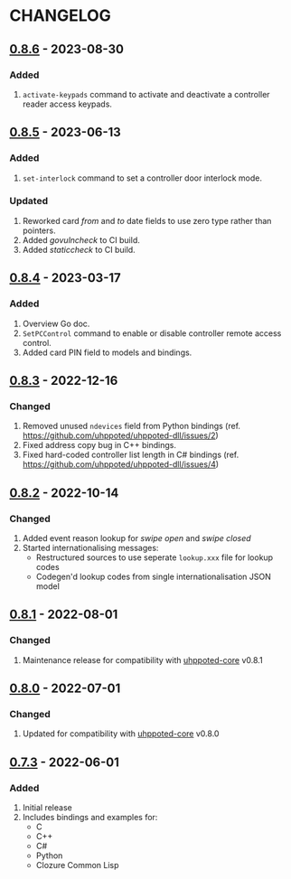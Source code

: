 # CHANGELOG

## [0.8.6](https://github.com/uhppoted/uhppoted-dll/releases/tag/v0.8.6) - 2023-08-30

### Added

1. `activate-keypads` command to activate and deactivate a controller reader access keypads.


## [0.8.5](https://github.com/uhppoted/uhppoted-dll/releases/tag/v0.8.5) - 2023-06-13

### Added

1. `set-interlock` command to set a controller door interlock mode.

### Updated
1. Reworked card _from_ and _to_ date fields to use zero type rather than pointers.
2. Added _govulncheck_ to CI build.
3. Added _staticcheck_ to CI build.


## [0.8.4](https://github.com/uhppoted/uhppoted-dll/releases/tag/v0.8.4) - 2023-03-17

### Added
1. Overview Go doc.
2. `SetPCControl` command to enable or disable controller remote access control.
3. Added card PIN field to models and bindings.


## [0.8.3](https://github.com/uhppoted/uhppoted-dll/releases/tag/v0.8.3) - 2022-12-16

### Changed
1. Removed unused `ndevices` field from Python bindings (ref. https://github.com/uhppoted/uhppoted-dll/issues/2)
2. Fixed address copy bug in C++ bindings.
3. Fixed hard-coded controller list length in C# bindings (ref. https://github.com/uhppoted/uhppoted-dll/issues/4)


## [0.8.2](https://github.com/uhppoted/uhppoted-dll/releases/tag/v0.8.2) - 2022-10-14

### Changed
1. Added event reason lookup for _swipe open_ and _swipe closed_
2. Started internationalising messages:
   - Restructured sources to use seperate `lookup.xxx` file for lookup codes
   - Codegen'd lookup codes from single internationalisation JSON model


## [0.8.1](https://github.com/uhppoted/uhppoted-dll/releases/tag/v0.8.1) - 2022-08-01

### Changed
1. Maintenance release for compatibility with [uhppoted-core](https://github.com/uhppoted/uhppote-core) v0.8.1


## [0.8.0](https://github.com/uhppoted/uhppoted-dll/releases/tag/v0.8.0) - 2022-07-01

### Changed
1. Updated for compatibility with [uhppoted-core](https://github.com/uhppoted/uhppote-core) v0.8.0


## [0.7.3](https://github.com/uhppoted/uhppoted-dll/releases/tag/v0.7.3) - 2022-06-01

### Added
1. Initial release
2. Includes bindings and examples for:
   - C
   - C++
   - C#
   - Python
   - Clozure Common Lisp

